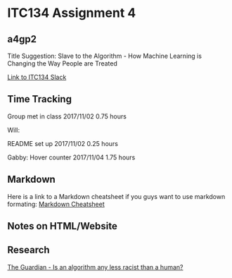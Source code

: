 # ITC134 Assignment 4

## a4gp2

Title Suggestion: Slave to the Algorithm - How Machine Learning is Changing the Way People are Treated


[Link to ITC134 Slack](https://itc134-fl17.slack.com/)

## Time Tracking

Group met in class 2017/11/02 0.75 hours

Will:

README set up 2017/11/02 0.25 hours

Gabby:
Hover counter 2017/11/04 1.75 hours

## Markdown

Here is a link to a Markdown cheatsheet if you guys want to use markdown formating: [Markdown Cheatsheet](https://guides.github.com/pdfs/markdown-cheatsheet-online.pdf)

## Notes on HTML/Website

## Research

[The Guardian - Is an algorithm any less racist than a human?](https://www.theguardian.com/technology/2016/aug/03/algorithm-racist-human-employers-work)
